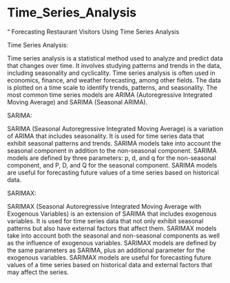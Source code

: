 # Time_Series_Analysis
“ Forecasting Restaurant Visitors Using Time Series Analysis

Time Series Analysis:

Time series analysis is a statistical method used to analyze and predict data that changes over time. It involves studying patterns and trends in the data, including seasonality and cyclicality. Time series analysis is often used in economics, finance, and weather forecasting, among other fields. The data is plotted on a time scale to identify trends, patterns, and seasonality. The most common time series models are ARIMA (Autoregressive Integrated Moving Average) and SARIMA (Seasonal ARIMA).

SARIMA:

SARIMA (Seasonal Autoregressive Integrated Moving Average) is a variation of ARIMA that includes seasonality. It is used for time series data that exhibit seasonal patterns and trends. SARIMA models take into account the seasonal component in addition to the non-seasonal component. SARIMA models are defined by three parameters: p, d, and q for the non-seasonal component, and P, D, and Q for the seasonal component. SARIMA models are useful for forecasting future values of a time series based on historical data.

SARIMAX:

SARIMAX (Seasonal Autoregressive Integrated Moving Average with Exogenous Variables) is an extension of SARIMA that includes exogenous variables. It is used for time series data that not only exhibit seasonal patterns but also have external factors that affect them. SARIMAX models take into account both the seasonal and non-seasonal components as well as the influence of exogenous variables. SARIMAX models are defined by the same parameters as SARIMA, plus an additional parameter for the exogenous variables. SARIMAX models are useful for forecasting future values of a time series based on historical data and external factors that may affect the series.
